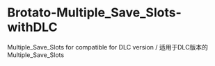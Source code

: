 # Brotato-Multiple_Save_Slots-withDLC
Multiple_Save_Slots for compatible for DLC version / 适用于DLC版本的Multiple_Save_Slots
